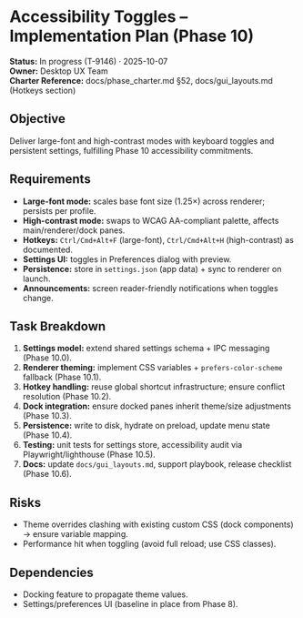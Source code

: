 # Accessibility Toggles – Implementation Plan (Phase 10)
**Status:** In progress (T-9146) · 2025-10-07  
**Owner:** Desktop UX Team  
**Charter Reference:** docs/phase_charter.md §52, docs/gui_layouts.md (Hotkeys section)

## Objective
Deliver large-font and high-contrast modes with keyboard toggles and persistent settings, fulfilling Phase 10 accessibility commitments.

## Requirements
- **Large-font mode:** scales base font size (1.25×) across renderer; persists per profile.
- **High-contrast mode:** swaps to WCAG AA-compliant palette, affects main/renderer/dock panes.
- **Hotkeys:** `Ctrl/Cmd+Alt+F` (large-font), `Ctrl/Cmd+Alt+H` (high-contrast) as documented.
- **Settings UI:** toggles in Preferences dialog with preview.
- **Persistence:** store in `settings.json` (app data) + sync to renderer on launch.
- **Announcements:** screen reader-friendly notifications when toggles change.

## Task Breakdown
1. **Settings model:** extend shared settings schema + IPC messaging (Phase 10.0).
2. **Renderer theming:** implement CSS variables + `prefers-color-scheme` fallback (Phase 10.1).
3. **Hotkey handling:** reuse global shortcut infrastructure; ensure conflict resolution (Phase 10.2).
4. **Dock integration:** ensure docked panes inherit theme/size adjustments (Phase 10.3).
5. **Persistence:** write to disk, hydrate on preload, update menu state (Phase 10.4).
6. **Testing:** unit tests for settings store, accessibility audit via Playwright/lighthouse (Phase 10.5).
7. **Docs:** update `docs/gui_layouts.md`, support playbook, release checklist (Phase 10.6).

## Risks
- Theme overrides clashing with existing custom CSS (dock components) → ensure variable mapping.
- Performance hit when toggling (avoid full reload; use CSS classes).

## Dependencies
- Docking feature to propagate theme values.
- Settings/preferences UI (baseline in place from Phase 8).
